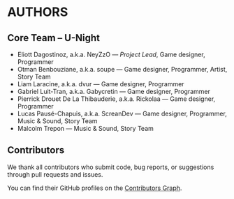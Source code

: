 # AUTHORS

## Core Team – U-Night

- Eliott Dagostinoz, a.k.a. NeyZzO — _Project Lead_, Game designer, Programmer
- Otman Benbouziane, a.k.a. soupe — Game designer, Programmer, Artist, Story Team
- Liam Laracine, a.k.a. dvur — Game designer, Programmer
- Gabriel Luit-Tran, a.k.a. Gabycretin — Game designer, Programmer
- Pierrick Drouet De La Thibauderie, a.k.a. Rickolaa — Game designer, Programmer
- Lucas Pausé-Chapuis, a.k.a. ScreanDev — Game designer, Programmer, Music & Sound, Story Team
- Malcolm Trepon — Music & Sound, Story Team

## Contributors

We thank all contributors who submit code, bug reports, or suggestions through pull requests and issues.

You can find their GitHub profiles on the [Contributors Graph](./graphs/contributors).
